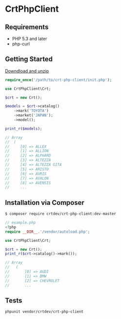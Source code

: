 CrtPhpClient
============

Requirements
------------

 * PHP 5.3 and later
 * php-curl

Getting Started
---------------

[Downdload and unzip](https://github.com/CrtDev/CrtPhpClient/archive/master.zip)

```php
require_once('/path/to/crt-php-client/init.php');

use CrtPhpClient\Crt;

$crt = new Crt();

$models = $crt->catalog()
    ->mark('TOYOTA')
    ->market('JAPAN');
    ->model();

print_r($models);

// Array
//  (
//     [0] => ALLEX
//     [1] => ALLION
//     [2] => ALPHARD
//     [3] => ALTEZZA
//     [4] => ALTEZZA GITA
//     [5] => ARISTO
//     [6] => AURIS
//     [7] => AVALON
//     [8] => AVENSIS
//     ...
```

Installation via Composer
-------------------------

```bash
$ composer require crtdev/crt-php-client:dev-master
```

```php
// example.php
<?php
require __DIR__.'/vendor/autoload.php';

use CrtPhpClient\Crt;

$crt = new Crt();
print_r($crt->catalog()->mark());

// Array
//   (
//       [0] => AUDI
//       [1] => BMW
//       [2] => CHEVROLET
//       ...
```

Tests
-----

```bash
phpunit vendor/crtdev/crt-php-client
```